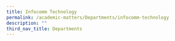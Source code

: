 ```yaml
---
title: Infocomm Technology
permalink: /academic-matters/Departments/infocomm-technology
description: ""
third_nav_title: Departments
---
```

